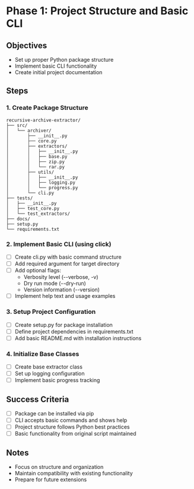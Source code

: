 # Phase 1: Project Structure and Basic CLI

## Objectives
- Set up proper Python package structure
- Implement basic CLI functionality
- Create initial project documentation

## Steps

### 1. Create Package Structure
```
recursive-archive-extractor/
├── src/
│   └── archiver/
│       ├── __init__.py
│       ├── core.py
│       ├── extractors/
│       │   ├── __init__.py
│       │   ├── base.py
│       │   ├── zip.py
│       │   └── rar.py
│       ├── utils/
│       │   ├── __init__.py
│       │   ├── logging.py
│       │   └── progress.py
│       └── cli.py
├── tests/
│   ├── __init__.py
│   ├── test_core.py
│   └── test_extractors/
├── docs/
├── setup.py
└── requirements.txt
```

### 2. Implement Basic CLI (using click)
- [ ] Create cli.py with basic command structure
- [ ] Add required argument for target directory
- [ ] Add optional flags:
    - Verbosity level (--verbose, -v)
    - Dry run mode (--dry-run)
    - Version information (--version)
- [ ] Implement help text and usage examples

### 3. Setup Project Configuration
- [ ] Create setup.py for package installation
- [ ] Define project dependencies in requirements.txt
- [ ] Add basic README.md with installation instructions

### 4. Initialize Base Classes
- [ ] Create base extractor class
- [ ] Set up logging configuration
- [ ] Implement basic progress tracking

## Success Criteria
- [ ] Package can be installed via pip
- [ ] CLI accepts basic commands and shows help
- [ ] Project structure follows Python best practices
- [ ] Basic functionality from original script maintained

## Notes
- Focus on structure and organization
- Maintain compatibility with existing functionality
- Prepare for future extensions
